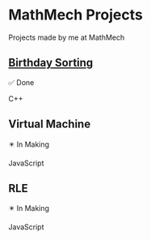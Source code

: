 # MathMech Projects
Projects made by me at MathMech
## [Birthday Sorting](https://github.com/aqerd/MathMech-Projects/tree/main/BirthdaySorting)
:white_check_mark: Done

C++
## Virtual Machine
:eight_pointed_black_star: In Making

JavaScript
## RLE
:eight_pointed_black_star:	In Making

JavaScript
